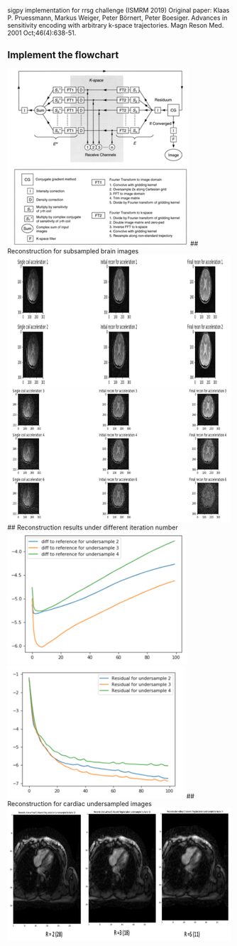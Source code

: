 sigpy implementation for rrsg challenge (ISMRM 2019)
Original paper: Klaas P. Pruessmann, Markus Weiger, Peter Börnert, Peter Boesiger. Advances in sensitivity encoding with arbitrary k-space trajectories. Magn Reson Med. 2001 Oct;46(4):638-51.

## Implement the flowchart
<img src="Fig1.png" height="400"/>
## Reconstruction for subsampled brain images
<img src="Fig4.png" height="300"/>
<img src="Fig5.png" height="300"/> 
## Reconstruction results under different iteration number
<img src="Fig2.png" height="300"/>
<img src="Fig3.png" height="300"/>
## Reconstruction for cardiac undersampled images
<img src="Fig6.png" height="300"/>
